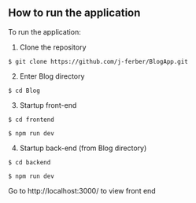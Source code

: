 ## How to run the application

To run the application:

1. Clone the repository

```$ git clone https://github.com/j-ferber/BlogApp.git```

2. Enter Blog directory

```$ cd Blog```

3. Startup front-end

```$ cd frontend```

```$ npm run dev```

4. Startup back-end (from Blog directory)

```$ cd backend```

```$ npm run dev```

Go to http://localhost:3000/ to view front end
